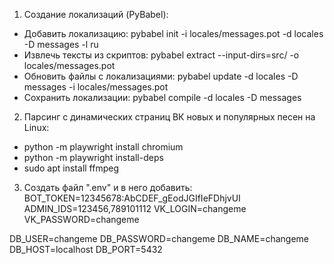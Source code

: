 1) Создание локализаций (PyBabel):
- Добавить локализацию:
pybabel init -i locales/messages.pot -d locales -D messages -l ru
- Извлечь тексты из скриптов:
pybabel extract --input-dirs=src/ -o locales/messages.pot
- Обновить файлы с локализациями:
pybabel update -d locales -D messages -i locales/messages.pot 
- Сохранить локализации:
pybabel compile -d locales -D messages

2) Парсинг с динамических страниц ВК новых и популярных песен на Linux:
- python -m playwright install chromium
- python -m playwright install-deps
- sudo apt install ffmpeg 

3) Создать файл ".env" и в него добавить:
BOT_TOKEN=12345678:AbCDEF_gEodJGIfIeFDhjvUI
ADMIN_IDS=123456,789101112
VK_LOGIN=changeme
VK_PASSWORD=changeme

DB_USER=changeme
DB_PASSWORD=changeme
DB_NAME=changeme
DB_HOST=localhost
DB_PORT=5432

